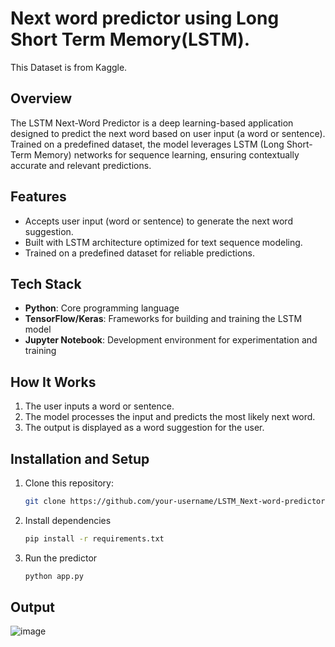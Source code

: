 # Next word predictor using Long Short Term Memory(LSTM).
This Dataset is from Kaggle.
## Overview  
The LSTM Next-Word Predictor is a deep learning-based application designed to predict the next word based on user input (a word or sentence). Trained on a predefined dataset, the model leverages LSTM (Long Short-Term Memory) networks for sequence learning, ensuring contextually accurate and relevant predictions.  

## Features  
- Accepts user input (word or sentence) to generate the next word suggestion.  
- Built with LSTM architecture optimized for text sequence modeling.  
- Trained on a predefined dataset for reliable predictions.  

## Tech Stack  
- **Python**: Core programming language  
- **TensorFlow/Keras**: Frameworks for building and training the LSTM model  
- **Jupyter Notebook**: Development environment for experimentation and training  

## How It Works  
1. The user inputs a word or sentence.  
2. The model processes the input and predicts the most likely next word.  
3. The output is displayed as a word suggestion for the user.  

## Installation and Setup  
1. Clone this repository:  
   ```bash
   git clone https://github.com/your-username/LSTM_Next-word-predictor.git
2. Install dependencies
   ```bash
   pip install -r requirements.txt
3. Run the predictor
   ```bash
   python app.py
## Output
![image](https://github.com/user-attachments/assets/e3a6fd6e-8ccc-4835-8120-60484c1caa09)
